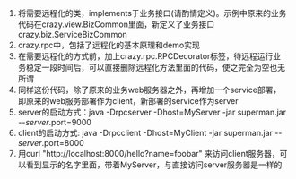 1. 将需要远程化的类，implements于业务接口(请酌情定义)。示例中原来的业务代码在crazy.view.BizCommon里面，新定义了业务接口crazy.biz.ServiceBizCommon
2. crazy.rpc中，包括了远程化的基本原理和demo实现
3. 在需要远程化的方式前，加上crazy.rpc.RPCDecorator标签，待远程运行业务稳定一段时间后，可以直接删除远程化方法里面的代码，使之完全为空也无所谓
4. 同样这份代码，除了原来的业务web服务器之外，再增加一个service部署，即原来的web服务部署作为client，新部署的service作为server
5. server的启动方式：java -Drpcserver -Dhost=MyServer -jar superman.jar --*server*.port=9000
6. client的启动方式: java -Drpcclient -Dhost=MyClient -jar superman.jar --*server*.port=8000
7. 用curl "http://localhost:8000/hello?name=foobar" 来访问client服务器，可以看到显示的名字里面，带着MyServer，与直接访问server服务器是一样的
